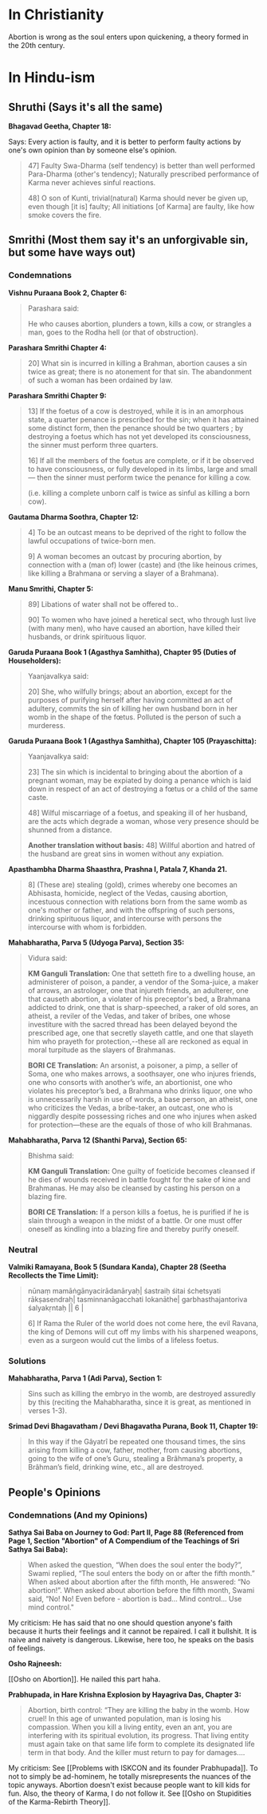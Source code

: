 # In Christianity

Abortion is wrong as the soul enters upon quickening, a theory formed in the 20th century.
# In Hindu-ism

## Shruthi (Says it's all the same)

**Bhagavad Geetha, Chapter 18:**

Says: Every action is faulty, and it is better to perform faulty actions by one's own opinion than by someone else's opinion.

> 47] Faulty Swa-Dharma (self tendency) is better than well performed Para-Dharma (other's tendency); Naturally prescribed performance of Karma never achieves sinful reactions.
> 
> 48] O son of Kunti, trivial(natural) Karma should never be given up, even though [it is] faulty; All initiations [of Karma] are faulty, like how smoke covers the fire.

## Smrithi (Most them say it's an unforgivable sin, but some have ways out)

### Condemnations

**Vishnu Puraana Book 2, Chapter 6:**

> Parashara said:
> 
> He who causes abortion, plunders a town, kills a cow, or strangles a man, goes to the Rodha hell (or that of obstruction).

**Parashara Smrithi Chapter 4:**

> 20] What sin is incurred in killing a Brahman, abortion causes a sin twice as great; there is no atonement for that sin. The abandonment of such a woman has been ordained by law.

**Parashara Smrithi Chapter 9:**

> 13]  If the foetus of a cow is destroyed, while it is in an amorphous state, a quarter penance is prescribed for the sin; when it has attained some distinct form, then the penance should be two quarters ; by destroying a foetus which has not yet developed its consciousness, the sinner must perform three quarters.
> 
> 16] If all the members of the foetus are complete, or if it be observed to have consciousness, or fully developed in its limbs, large and small — then the sinner must perform twice the penance for killing a cow.
> 
> (i.e. killing a complete unborn calf is twice as sinful as killing a born cow).

**Gautama Dharma Soothra, Chapter 12:**

> 4] To be an outcast means to be deprived of the right to follow the lawful occupations of twice-born men.
> 
> 9] A woman becomes an outcast by procuring abortion, by connection with a (man of) lower (caste) and (the like heinous crimes, like killing a Brahmana or serving a slayer of a Brahmana).

**Manu Smrithi, Chapter 5:**

> 89] Libations of water shall not be offered to..
> 
> 90] To women who have joined a heretical sect, who through lust live (with many men), who have caused an abortion, have killed their husbands, or drink spirituous liquor.

**Garuda Puraana Book 1 (Agasthya Samhitha), Chapter 95 (Duties of Householders):**

>  Yaanjavalkya said:
>  
>  20] She, who wilfully brings; about an abortion, except for the purposes of purifying herself after having committed an act of adultery, commits the sin of killing her own husband born in her womb in the shape of the fœtus. Polluted is the person of such a murderess.

**Garuda Puraana Book 1 (Agasthya Samhitha), Chapter 105 (Prayaschitta):**

> Yaanjavalkya said:
> 
> 23] The sin which is incidental to bringing about the abortion of a pregnant woman, may be expiated by doing a penance which is laid down in respect of an act of destroying a fœtus or a child of the same caste.
> 
> 48] Wilful miscarriage of a foetus, and speaking ill of her husband, are the acts which degrade a woman, whose very presence should be shunned from a distance.
> 
> **Another translation without basis:**
> 48] Willful abortion and hatred of the husband are great sins in women without any expiation.

**Apasthambha Dharma Shaasthra, Prashna I, Patala 7, Khanda 21.**

> 8] (These are) stealing (gold), crimes whereby one becomes an Abhisasta, homicide, neglect of the Vedas, causing abortion, incestuous connection with relations born from the same womb as one's mother or father, and with the offspring of such persons, drinking spirituous liquor, and intercourse with persons the intercourse with whom is forbidden.

**Mahabharatha, Parva 5 (Udyoga Parva), Section 35:**

> Vidura said:
> 
> **KM Ganguli Translation:**
> One that setteth fire to a dwelling house, an administerer of poison, a pander, a vendor of the Soma-juice, a maker of arrows, an astrologer, one that injureth friends, an adulterer, one that causeth abortion, a violater of his preceptor's bed, a Brahmana addicted to drink, one that is sharp-speeched, a raker of old sores, an atheist, a reviler of the Vedas, and taker of bribes, one whose investiture with the sacred thread has been delayed beyond the prescribed age, one that secretly slayeth cattle, and one that slayeth him who prayeth for protection,--these all are reckoned as equal in moral turpitude as the slayers of Brahmanas.
> 
> **BORI CE Translation:**
> An arsonist, a poisoner, a pimp, a seller of Soma, one who makes arrows, a soothsayer, one who injures friends, one who consorts with another’s wife, an abortionist, one who violates his preceptor’s bed, a Brahmana who drinks liquor, one who is unnecessarily harsh in use of words, a base person, an atheist, one who criticizes the Vedas, a bribe-taker, an outcast, one who is niggardly despite possessing riches and one who injures when asked for protection—these are the equals of those of who kill Brahmanas.

**Mahabharatha, Parva 12 (Shanthi Parva), Section 65:**

> Bhishma said:
> 
> **KM Ganguli Translation:**
> One guilty of foeticide becomes cleansed if he dies of wounds received in battle fought for the sake of kine and Brahmanas. He may also be cleansed by casting his person on a blazing fire.
> 
> **BORI CE Translation:**
> If a person kills a foetus, he is purified if he is slain through a weapon in the midst of a battle. Or one must offer oneself as kindling into a blazing fire and thereby purify oneself.

### Neutral

**Valmiki Ramayana, Book 5 (Sundara Kanda), Chapter 28 (Seetha Recollects the Time Limit):**

> nūnaṃ mamāṅgānyacirādanāryaḥ| śastraiḥ śitai śchetsyati rākṣasendraḥ| tasminnanāgacchati lokanāthe| garbhasthajantoriva śalyakṛntaḥ || 6 |
> 
> 6] If Rama the Ruler of the world does not come here, the evil Ravana, the king of Demons will cut off my limbs with his sharpened weapons, even as a surgeon would cut the limbs of a lifeless foetus.
### Solutions

**Mahabharatha, Parva 1 (Adi Parva), Section 1:**

> Sins such as killing the embryo in the womb, are destroyed assuredly by this (reciting the Mahabharatha, since it is great, as mentioned in verses 1-3).

**Srimad Devi Bhagavatham / Devi Bhagavatha Purana, Book 11, Chapter 19:**

> In this way if the Gâyatrî be repeated one thousand times, the sins arising from killing a cow, father, mother, from causing abortions, going to the wife of one’s Guru, stealing a Brâhmana’s property, a Brâhman’s field, drinking wine, etc., all are destroyed.
## People's Opinions

### Condemnations (And my Opinions)

**Sathya Sai Baba on Journey to God: Part II, Page 88 (Referenced from Page 1, Section "Abortion" of A Compendium of the Teachings of Sri Sathya Sai Baba):**

> When asked the question, “When does the soul enter the body?”, Swami replied, “The soul enters the body on or after the fifth month.” When asked about abortion after the fifth month, He answered: “No abortion!”. When asked about abortion before the fifth month, Swami said, “No! No! Even before - abortion is bad... Mind control... Use mind control."

My criticism: He has said that no one should question anyone's faith because it hurts their feelings and it cannot be repaired. I call it bullshit. It is naive and naivety is dangerous. Likewise, here too, he speaks on the basis of feelings.

**Osho Rajneesh:**

[[Osho on Abortion]]. He nailed this part haha.

**Prabhupada, in Hare Krishna Explosion by Hayagriva Das, Chapter 3:**

> Abortion, birth control: “They are killing the baby in the womb. How cruel! In this age of unwanted population, man is losing his compassion. When you kill a living entity, even an ant, you are interfering with its spiritual evolution, its progress. That living entity must again take on that same life form to complete its designated life term in that body. And the killer must return to pay for damages.…

My criticism: See [[Problems with ISKCON and its founder Prabhupada]]. To not to simply be ad-hominem, he totally misrepresents the nuances of the topic anyways. Abortion doesn't exist because people want to kill kids for fun. Also, the theory of Karma, I do not follow it. See [[Osho on Stupidities of the Karma-Rebirth Theory]].